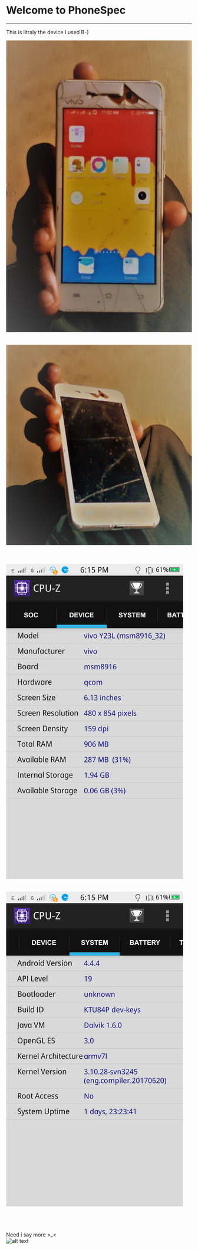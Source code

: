 # Welcome to PhoneSpec
---

This is litraly the device I used B-)<br>

![alt text](https://github.com/Rocket-007/Rocket-007.github.io/blob/master/images/PhoneSpec_IMGS/phone1.jpg?raw=true)<br><br>

![alt text](https://github.com/Rocket-007/Rocket-007.github.io/blob/master/images/PhoneSpec_IMGS/phone2.jpg?raw=true)<br><br><br>


![alt text](https://github.com/Rocket-007/Rocket-007.github.io/blob/master/images/PhoneSpec_IMGS/spec1.png?raw=true)<br><br>

![alt text](https://github.com/Rocket-007/Rocket-007.github.io/blob/master/images/PhoneSpec_IMGS/spec2.png?raw=true)<br><br>



<br><br>
Need i say more >_< <br>
![alt text](https://github.com/Rocket-007/Rocket-007.github.io/blob/master/images/PhoneSpec_IMGS/png.png?raw=true)<br><br>

